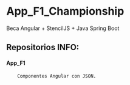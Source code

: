 # App_F1_Championship
 Beca Angular + StencilJS + Java Spring Boot
 
## Repositorios INFO:

#### App_F1 
     
        Componentes Angular con JSON. 
